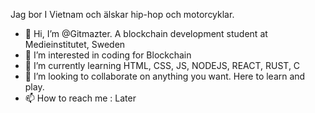 Jag bor I Vietnam och älskar hip-hop och motorcyklar. 

- 👋 Hi, I’m @Gitmazter. A blockchain development student at Medieinstitutet, Sweden
- 👀 I’m interested in coding for Blockchain 
- 🌱 I’m currently learning HTML, CSS, JS, NODEJS, REACT, RUST, C
- 💞️ I’m looking to collaborate on anything you want. Here to learn and play. 
- 📫 How to reach me : Later

<!---
Gitmazter/Gitmazter is a ✨ special ✨ repository because its `README.md` (this file) appears on your GitHub profile.
You can click the Preview link to take a look at your changes.
--->
 
